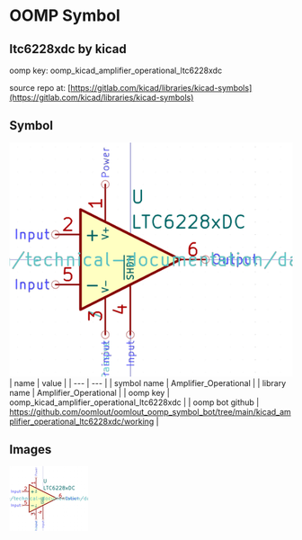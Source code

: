 # OOMP Symbol  
## ltc6228xdc  by kicad  
  
oomp key: oomp_kicad_amplifier_operational_ltc6228xdc  
  
source repo at: [https://gitlab.com/kicad/libraries/kicad-symbols](https://gitlab.com/kicad/libraries/kicad-symbols)  
## Symbol  
  
[![working.png](working_600.png)](working.png)  
| name | value | 
| --- | --- | 
| symbol name | Amplifier_Operational | 
| library name | Amplifier_Operational | 
| oomp key | oomp_kicad_amplifier_operational_ltc6228xdc | 
| oomp bot github | https://github.com/oomlout/oomlout_oomp_symbol_bot/tree/main/kicad_amplifier_operational_ltc6228xdc/working | 
## Images  
  
[![working.png](working_140.png)](working.png)  
